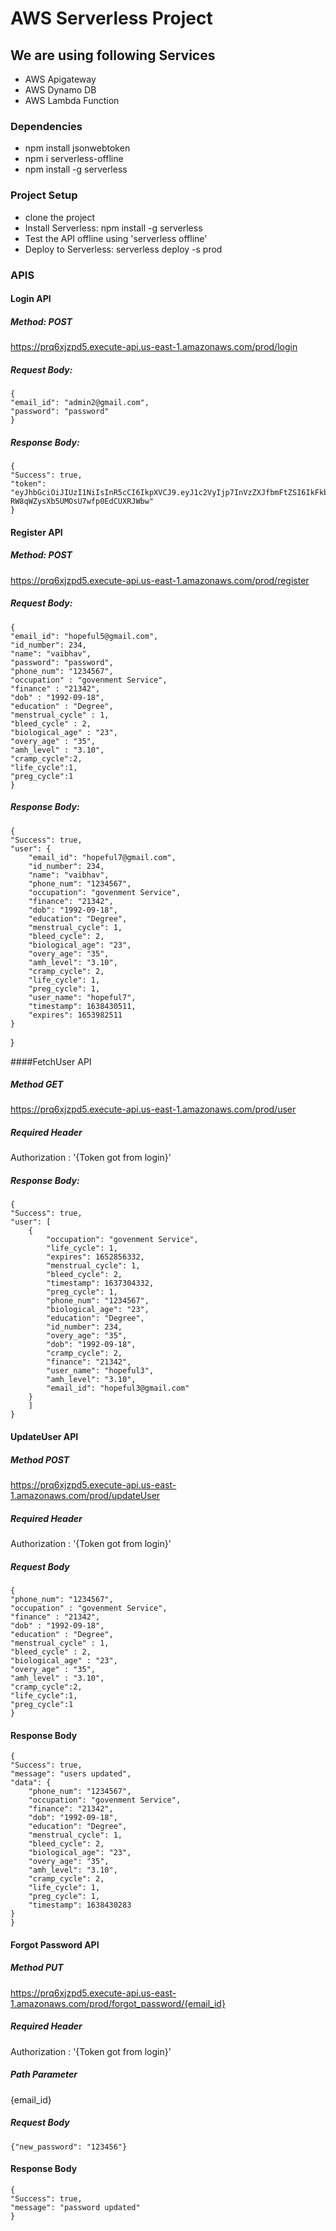 # AWS Serverless Project

## We are using following Services
* AWS Apigateway
* AWS Dynamo DB
* AWS Lambda Function

### Dependencies
* npm install jsonwebtoken
* npm i serverless-offline
* npm install -g serverless

### Project Setup
* clone the project
* Install Serverless: npm install -g serverless
* Test the API offline using 'serverless offline' 
* Deploy to Serverless: serverless deploy -s prod


### APIS
#### Login API

##### Method: POST
https://prq6xjzpd5.execute-api.us-east-1.amazonaws.com/prod/login
##### Request Body: 
    {
    "email_id": "admin2@gmail.com",
    "password": "password"
    }

##### Response Body: 
    {
    "Success": true,
    "token": "eyJhbGciOiJIUzI1NiIsInR5cCI6IkpXVCJ9.eyJ1c2VyIjp7InVzZXJfbmFtZSI6IkFkbWluMDA3In0sImlhdCI6MTYzNTEwNDI5OX0.enNTRA_0tVw-RW8qWZysXb5UMOsU7wfp0EdCUXRJWbw"
    }

#### Register API
##### Method: POST
https://prq6xjzpd5.execute-api.us-east-1.amazonaws.com/prod/register
##### Request Body:  
    {
    "email_id": "hopeful5@gmail.com",
    "id_number": 234,
    "name": "vaibhav",
    "password": "password",
    "phone_num": "1234567",
    "occupation" : "govenment Service",
    "finance" : "21342",
    "dob" : "1992-09-18",
    "education" : "Degree",
    "menstrual_cycle" : 1,
    "bleed_cycle" : 2,
    "biological_age" : "23",    
    "overy_age" : "35",
    "amh_level" : "3.10",
    "cramp_cycle":2,
    "life_cycle":1,
    "preg_cycle":1
    }



##### Response Body: 
    {
    "Success": true,
    "user": {
        "email_id": "hopeful7@gmail.com",
        "id_number": 234,
        "name": "vaibhav",
        "phone_num": "1234567",
        "occupation": "govenment Service",
        "finance": "21342",
        "dob": "1992-09-18",
        "education": "Degree",
        "menstrual_cycle": 1,
        "bleed_cycle": 2,
        "biological_age": "23",
        "overy_age": "35",
        "amh_level": "3.10",
        "cramp_cycle": 2,
        "life_cycle": 1,
        "preg_cycle": 1,
        "user_name": "hopeful7",
        "timestamp": 1638430511,
        "expires": 1653982511
    }
}

####FetchUser API
##### Method GET    
 https://prq6xjzpd5.execute-api.us-east-1.amazonaws.com/prod/user

##### Required Header
Authorization : '{Token got from login}'

##### Response Body:
    {
    "Success": true,
    "user": [
        {
            "occupation": "govenment Service",
            "life_cycle": 1,
            "expires": 1652856332,
            "menstrual_cycle": 1,
            "bleed_cycle": 2,
            "timestamp": 1637304332,
            "preg_cycle": 1,
            "phone_num": "1234567",
            "biological_age": "23",
            "education": "Degree",
            "id_number": 234,
            "overy_age": "35",
            "dob": "1992-09-18",
            "cramp_cycle": 2,
            "finance": "21342",
            "user_name": "hopeful3",
            "amh_level": "3.10",
            "email_id": "hopeful3@gmail.com"
        }
        ]
    }


#### UpdateUser API
##### Method POST    
https://prq6xjzpd5.execute-api.us-east-1.amazonaws.com/prod/updateUser

##### Required Header
Authorization : '{Token got from login}'

##### Request Body
    
    {
    "phone_num": "1234567",
    "occupation" : "govenment Service",
    "finance" : "21342",
    "dob" : "1992-09-18",
    "education" : "Degree",
    "menstrual_cycle" : 1,
    "bleed_cycle" : 2,
    "biological_age" : "23",    
    "overy_age" : "35",
    "amh_level" : "3.10",
    "cramp_cycle":2,
    "life_cycle":1,
    "preg_cycle":1
    }

#### Response Body
    {
    "Success": true,
    "message": "users updated",
    "data": {
        "phone_num": "1234567",
        "occupation": "govenment Service",
        "finance": "21342",
        "dob": "1992-09-18",
        "education": "Degree",
        "menstrual_cycle": 1,
        "bleed_cycle": 2,
        "biological_age": "23",
        "overy_age": "35",
        "amh_level": "3.10",
        "cramp_cycle": 2,
        "life_cycle": 1,
        "preg_cycle": 1,
        "timestamp": 1638430283
    }
    }

#### Forgot Password API
##### Method PUT    
https://prq6xjzpd5.execute-api.us-east-1.amazonaws.com/prod/forgot_password/{email_id}

##### Required Header
Authorization : '{Token got from login}'

##### Path Parameter
{email_id}

##### Request Body
    
    {"new_password": "123456"}

#### Response Body
    {
    "Success": true,
    "message": "password updated"
    }
